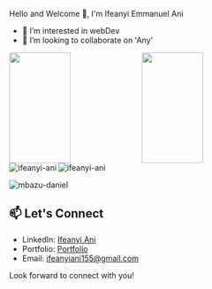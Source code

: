 Hello and Welcome 👋, I'm Ifeanyi Emmanuel Ani
- 👀 I’m interested in webDev
- 💞️ I’m looking to collaborate on 'Any'


<img height=200 width=47% align="left" src="https://github-readme-stats.vercel.app/api?username=Ifeanyi-Ani&show_icons=true&bg_color=00000000" />
<img height=200 width=47% align="left" src="https://github-readme-stats.vercel.app/api/top-langs?username=Ifeanyi-Ani&layout=compact&langs_count=8&card_width=320&bg_color=00000000" />

<p><img align="left" src="https://github-readme-stats.vercel.app/api/top-langs?username=Ifeanyi-Ani&show_icons=true&locale=en&layout=compact" alt="ifeanyi-ani" /></p>

<p>&nbsp;<img align="center" src="https://github-readme-stats.vercel.app/api?username=Ifeanyi-Ani&show_icons=true&locale=en" alt="ifeanyi-ani" /></p>

<p><img align="center" src="https://github-readme-streak-stats.herokuapp.com/?user=Ifeanyi-Ani&" alt="mbazu-daniel" /></p>

## 📫 Let's Connect

- LinkedIn: [Ifeanyi Ani](https://www.linkedin.com/in/ifeanyi-ani-997520246/)
- Portfolio: [Portfolio](https://ifeanyi-pi.vercel.app/)
- Email: ifeanyiani155@gmail.com

Look forward to connect with you!

